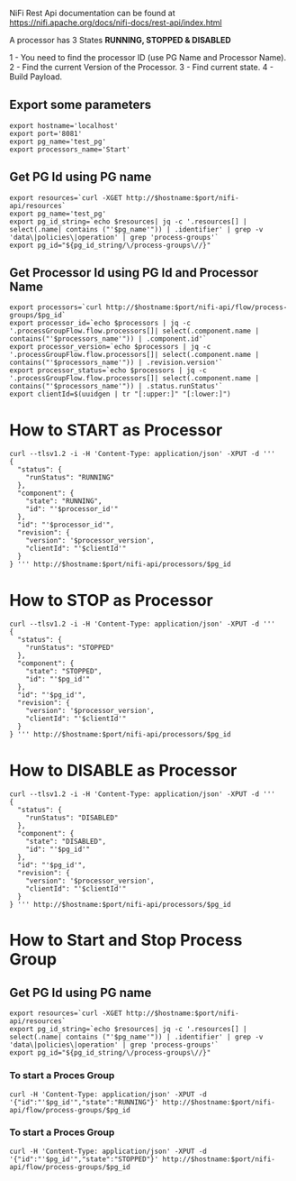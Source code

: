 
NiFi Rest Api documentation can be found at https://nifi.apache.org/docs/nifi-docs/rest-api/index.html


A processor has 3 States **RUNNING, STOPPED & DISABLED**

1 - You need to find the processor ID (use PG Name and Processor Name).
2 - Find the current Version of the Processor.
3 - Find current state.
4 - Build Payload.

## Export some parameters
```
export hostname='localhost'
export port='8081'
export pg_name='test_pg'
export processors_name='Start'
```

## Get PG Id using PG name
```
export resources=`curl -XGET http://$hostname:$port/nifi-api/resources`
export pg_name='test_pg'
export pg_id_string=`echo $resources| jq -c '.resources[] | select(.name| contains ("'$pg_name'")) | .identifier' | grep -v 'data\|policies\|operation' | grep 'process-groups'`
export pg_id="${pg_id_string/\/process-groups\//}"
```

## Get Processor Id using PG Id and Processor Name
```
export processors=`curl http://$hostname:$port/nifi-api/flow/process-groups/$pg_id`
export processor_id=`echo $processors | jq -c '.processGroupFlow.flow.processors[]| select(.component.name | contains("'$processors_name'")) | .component.id'`
export processor_version=`echo $processors | jq -c '.processGroupFlow.flow.processors[]| select(.component.name | contains("'$processors_name'")) | .revision.version'`
export processor_status=`echo $processors | jq -c '.processGroupFlow.flow.processors[]| select(.component.name | contains("'$processors_name'")) | .status.runStatus'`
export clientId=$(uuidgen | tr "[:upper:]" "[:lower:]")
```

# How to START as Processor
```
curl --tlsv1.2 -i -H 'Content-Type: application/json' -XPUT -d '''
{
  "status": {
    "runStatus": "RUNNING"
  },
  "component": {
    "state": "RUNNING",
    "id": "'$processor_id'"
  },
  "id": "'$processor_id'",
  "revision": {
    "version": '$processor_version',
    "clientId": "'$clientId'"
  }
} ''' http://$hostname:$port/nifi-api/processors/$pg_id
```

# How to STOP as Processor
```
curl --tlsv1.2 -i -H 'Content-Type: application/json' -XPUT -d '''
{
  "status": {
    "runStatus": "STOPPED"
  },
  "component": {
    "state": "STOPPED",
    "id": "'$pg_id'"
  },
  "id": "'$pg_id'",
  "revision": {
    "version": '$processor_version',
    "clientId": "'$clientId'"
  }
} ''' http://$hostname:$port/nifi-api/processors/$pg_id
```


# How to DISABLE as Processor
```
curl --tlsv1.2 -i -H 'Content-Type: application/json' -XPUT -d '''
{
  "status": {
    "runStatus": "DISABLED"
  },
  "component": {
    "state": "DISABLED",
    "id": "'$pg_id'"
  },
  "id": "'$pg_id'",
  "revision": {
    "version": '$processor_version',
    "clientId": "'$clientId'"
  }
} ''' http://$hostname:$port/nifi-api/processors/$pg_id
```


# How to Start and Stop Process Group 

## Get PG Id using PG name
```
export resources=`curl -XGET http://$hostname:$port/nifi-api/resources`
export pg_id_string=`echo $resources| jq -c '.resources[] | select(.name| contains ("'$pg_name'")) | .identifier' | grep -v 'data\|policies\|operation' | grep 'process-groups'`
export pg_id="${pg_id_string/\/process-groups\//}"
```

### To start a Proces Group  
```
curl -H 'Content-Type: application/json' -XPUT -d '{"id":"'$pg_id'","state":"RUNNING"}' http://$hostname:$port/nifi-api/flow/process-groups/$pg_id
```
### To start a Proces Group  
```
curl -H 'Content-Type: application/json' -XPUT -d '{"id":"'$pg_id'","state":"STOPPED"}' http://$hostname:$port/nifi-api/flow/process-groups/$pg_id
```


